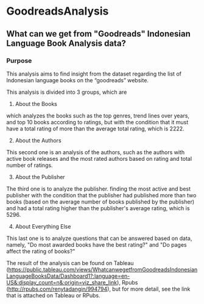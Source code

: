 # GoodreadsAnalysis

## What can we get from "Goodreads" Indonesian Language Book Analysis data?

### Purpose
This analysis aims to find insight from the dataset regarding the list of Indonesian language books on the “goodreads” website.

This analysis is divided into 3 groups, which are

1. About the Books

which analyzes the books such as the top genres, trend lines over years, and top 10 books according to ratings, but with the condition that it must have a total rating of more than the average total rating, which is 2222.

2. About the Authors

This second one is an analysis of the authors, such as the authors with active book releases and the most rated authors based on rating and total number of ratings.

3. About the Publisher

The third one is to analyze the publisher. finding the most active and best publisher with the condition that the publisher had published more than two books (based on the average number of books published by the publisher) and had a total rating higher than the publisher's average rating, which is 5296.

4. About Everything Else

This last one is to analyze questions that can be answered based on data, namely, "Do most awarded books have the best rating?" and "Do pages affect the rating of books?"

The result of the analysis can be found on Tableau (https://public.tableau.com/views/WhatcanwegetfromGoodreadsIndonesianLanguageBooksData/Dashboard1?:language=en-US&:display_count=n&:origin=viz_share_link), Rpubs (http://rpubs.com/renytadangin/994794), but for more detail, see the link that is attached on Tableau or RPubs. 
